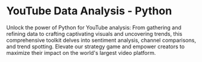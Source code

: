 # YouTube Data Analysis - Python
Unlock the power of Python for YouTube analysis: From gathering and refining data to crafting captivating visuals and uncovering trends, this comprehensive toolkit delves into sentiment analysis, channel comparisons, and trend spotting. Elevate our strategy game and empower creators to maximize their impact on the world's largest video platform.
